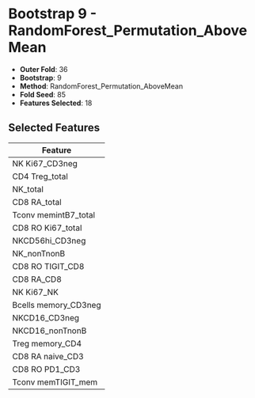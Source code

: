 # Bootstrap 9 - RandomForest_Permutation_AboveMean

- **Outer Fold**: 36
- **Bootstrap**: 9
- **Method**: RandomForest_Permutation_AboveMean
- **Fold Seed**: 85
- **Features Selected**: 18

## Selected Features

| Feature |
|---------|
| NK Ki67_CD3neg |
| CD4 Treg_total |
| NK_total |
| CD8 RA_total |
| Tconv memintB7_total |
| CD8 RO Ki67_total |
| NKCD56hi_CD3neg |
| NK_nonTnonB |
| CD8 RO TIGIT_CD8 |
| CD8 RA_CD8 |
| NK Ki67_NK |
| Bcells memory_CD3neg |
| NKCD16_CD3neg |
| NKCD16_nonTnonB |
| Treg memory_CD4 |
| CD8 RA naive_CD3 |
| CD8 RO PD1_CD3 |
| Tconv memTIGIT_mem |
